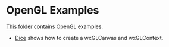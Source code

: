# OpenGL Examples

[This folder](.) contains OpenGL examples.

* [Dice](Dice/README.md) shows how to create a wxGLCanvas and wxGLContext.
